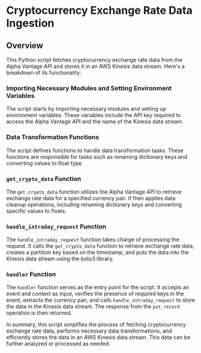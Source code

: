 # Cryptocurrency Exchange Rate Data Ingestion

## Overview

This Python script fetches cryptocurrency exchange rate data from the Alpha Vantage API and stores it in an AWS Kinesis data stream. Here's a breakdown of its functionality:
 
### Importing Necessary Modules and Setting Environment Variables

The script starts by importing necessary modules and setting up environment variables. These variables include the API key required to access the Alpha Vantage API and the name of the Kinesis data stream.

### Data Transformation Functions

The script defines functions to handle data transformation tasks. These functions are responsible for tasks such as renaming dictionary keys and converting values to float type.

### `get_crypto_data` Function

The `get_crypto_data` function utilizes the Alpha Vantage API to retrieve exchange rate data for a specified currency pair. It then applies data cleanup operations, including renaming dictionary keys and converting specific values to floats.

### `handle_intraday_request` Function

The `handle_intraday_request` function takes charge of processing the request. It calls the `get_crypto_data` function to retrieve exchange rate data, creates a partition key based on the timestamp, and puts the data into the Kinesis data stream using the boto3 library.

### `handler` Function

The `handler` function serves as the entry point for the script. It accepts an event and context as input, verifies the presence of required keys in the event, extracts the currency pair, and calls `handle_intraday_request` to store the data in the Kinesis data stream. The response from the `put_record` operation is then returned.

In summary, this script simplifies the process of fetching cryptocurrency exchange rate data, performs necessary data transformations, and efficiently stores the data in an AWS Kinesis data stream. This data can be further analyzed or processed as needed.
